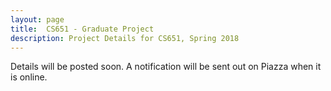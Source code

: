 ```yaml
---
layout: page
title:  CS651 - Graduate Project 
description: Project Details for CS651, Spring 2018 
---
```


Details will be posted soon. A notification will be sent out on Piazza when it is online.
